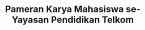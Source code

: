 ---
layout:   certificate
title:    "Pameran Karya Mahasiswa se-Yayasan Pendidikan Telkom"
slug:     seminar-pameranypt
category: seminar
issuer:   "IDEAtainment"
---